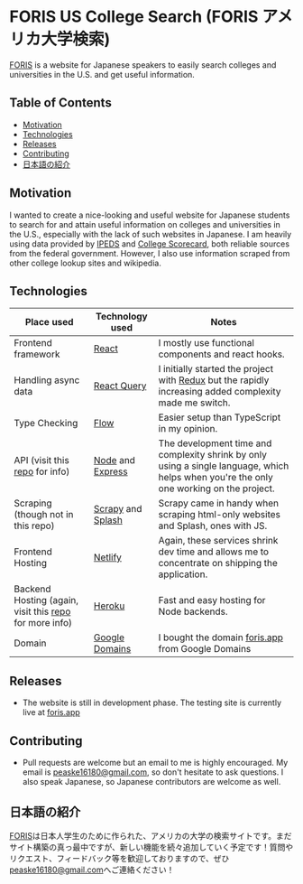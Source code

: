 # FORIS US College Search (FORIS アメリカ大学検索)

[FORIS](https://foris.app) is a website for Japanese speakers to easily search colleges and universities in the U.S. and get useful information.

## Table of Contents

- [Motivation](#motivation)
- [Technologies](#technologies)
- [Releases](#releases)
- [Contributing](#contributing)
- [日本語の紹介](#日本語の紹介)

## Motivation

I wanted to create a nice-looking and useful website for Japanese students to search for and attain useful information on colleges and universities in the U.S., especially with the lack of such websites in Japanese. I am heavily using data provided by [IPEDS](https://nces.ed.gov/ipeds/) and [College Scorecard](https://collegescorecard.ed.gov/), both reliable sources from the federal government. However, I also use information scraped from other college lookup sites and wikipedia.

## Technologies

| Place used                                                                                                       | Technology used                                                                       | Notes                                                                                                                                    |
| ---------------------------------------------------------------------------------------------------------------- | ------------------------------------------------------------------------------------- | ---------------------------------------------------------------------------------------------------------------------------------------- |
| Frontend framework                                                                                               | [React](https://reactjs.org/)                                                         | I mostly use functional components and react hooks.                                                                                      |
| Handling async data                                                                                              | [React Query](https://react-query.tanstack.com/)                                      | I initially started the project with [Redux](https://redux.js.org/) but the rapidly increasing added complexity made me switch.          |
| Type Checking                                                                                                    | [Flow](https://flow.org)                                                              | Easier setup than TypeScript in my opinion.                                                                                              |
| API (visit this [repo](https://github.com/DrPoppyseed/foris-collegesearch-api) for info)                         | [Node](https://nodejs.org/) and [Express](https://expressjs.com/)                     | The development time and complexity shrink by only using a single language, which helps when you're the only one working on the project. |
| Scraping (though not in this repo)                                                                               | [Scrapy](https://scrapy.org/) and [Splash](https://splash.readthedocs.io/en/stable/#) | Scrapy came in handy when scraping html-only websites and Splash, ones with JS.                                                          |
| Frontend Hosting                                                                                                 | [Netlify](https://www.netlify.com/)                                                   | Again, these services shrink dev time and allows me to concentrate on shipping the application.                                          |
| Backend Hosting (again, visit this [repo](https://github.com/DrPoppyseed/foris-collegesearch-api) for more info) | [Heroku](https://www.heroku.com/)                                                     | Fast and easy hosting for Node backends.                                                                                                 |
| Domain                                                                                                           | [Google Domains](https://domains.google/)                                             | I bought the domain [foris.app](https://foris.app) from Google Domains                                                                   |

## Releases

- The website is still in development phase. The testing site is currently live at [foris.app](https://foris.app)

## Contributing

- Pull requests are welcome but an email to me is highly encouraged. My email is [peaske16180@gmail.com](peaske16180@gmail.com), so don't hesitate to ask questions. I also speak Japanese, so Japanese contributors are welcome as well.

## 日本語の紹介

[FORIS](https://foris.app)は日本人学生のために作られた、アメリカの大学の検索サイトです。まだサイト構築の真っ最中ですが、新しい機能を続々追加していく予定です！質問やリクエスト、フィードバック等を歓迎しておりますので、ぜひ[peaske16180@gmail.com](peaske16180@gmail.com)へご連絡ください！
